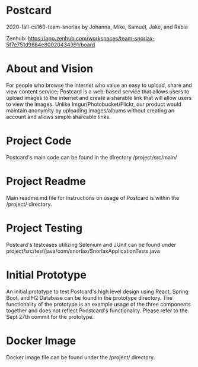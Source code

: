 # Postcard
2020-fall-cs160-team-snorlax
by Johanna, Mike, Samuel, Jake, and Rabia

Zenhub:
https://app.zenhub.com/workspaces/team-snorlax-5f7e751d9864e80020434391/board

# About and Vision
For people who browse the internet who value an easy to upload, share and view content service; Postcard is a web-based service that allows users to upload images to the internet and create a sharable link that will allow users to view the images. Unlike Imgur/Photobucket/Flickr, our product would maintain anonymity by uploading images/albums without creating an account and allows simple shareable links. 

# Project Code
Postcard's main code can be found in the directory /project/src/main/

# Project Readme
Main readme.md file for instructions on usage of Postcard is within the /project/ directory.

# Project Testing
Postcard's testcases utilizing Selenium and JUnit can be found under project/src/test/java/com/snorlax/SnorlaxApplicationTests.java

# Initial Prototype
An initial prototype to test Postcard's high level design using React, Spring Boot, and H2 Database can be found in the prototype directory. The functionality of the prototype is an example usage of the three components together and does not reflect Poostcard's functionality. Please refer to the Sept 27th commit for the prototype.

# Docker Image
Docker image file can be found under the /project/ directory.
